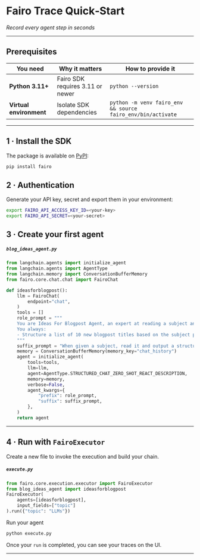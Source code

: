 # Fairo Trace Quick‑Start  
*Record every agent step in seconds*

---

## Prerequisites

| You need | Why it matters | How to provide it |
|----------|----------------|-------------------|
| **Python 3.11+** | Fairo SDK requires 3.11 or newer | `python --version` |
| **Virtual environment** | Isolate SDK dependencies | `python -m venv fairo_env && source fairo_env/bin/activate` |

---

## 1 · Install the SDK

The package is available on <a href="https://pypi.org/project/fairo" target="_blank">PyPI</a>:

```bash
pip install fairo
```

## 2 · Authentication

Generate your API key, secret and export them in your environment:

```bash
export FAIRO_API_ACCESS_KEY_ID=<your-key>
export FAIRO_API_SECRET=<your-secret>
```

## 3 · Create your first agent
##### `blog_ideas_agent.py`
```python
from langchain.agents import initialize_agent
from langchain.agents import AgentType
from langchain.memory import ConversationBufferMemory
from fairo.core.chat.chat import FairoChat

def ideasforblogpost():
    llm = FairoChat(
        endpoint="chat",
    )
    tools = []
    role_prompt = """
    You are Ideas For Blogpost Agent, an expert at reading a subject and providing new blogpost ideas for that niche.
    You always:
    - Structure a list of 10 new blogpost titles based on the subject provided
    """
    suffix_prompt = "When given a subject, read it and output a structured list of 10 new blogpost titles."
    memory = ConversationBufferMemory(memory_key="chat_history")
    agent = initialize_agent(
        tools=tools,
        llm=llm,
        agent=AgentType.STRUCTURED_CHAT_ZERO_SHOT_REACT_DESCRIPTION,
        memory=memory,
        verbose=False,
        agent_kwargs={
            "prefix": role_prompt,
            "suffix": suffix_prompt,
        },
    )
    return agent
```

---

## 4 · Run with **`FairoExecutor`**

Create a new file to invoke the execution and build your chain.

##### `execute.py`
```python
from fairo.core.execution.executor import FairoExecutor
from blog_ideas_agent import ideasforblogpost
FairoExecutor(
    agents=[ideasforblogpost],
    input_fields=["topic"]
).run({"topic": "LLMs"})
```

Run your agent
```bash
python execute.py
```

Once your `run` is completed, you can see your traces on the UI.

---